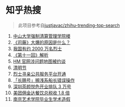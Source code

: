 # 知乎热搜

> 此项目参考自[justjavac/zhihu-trending-top-search](https://github.com/justjavac/zhihu-trending-top-search/blob/main/utils.ts)

<!-- BEGIN -->
  <!-- 最后更新时间:Sun Apr 04 2021 07:17:03 GMT+0000 (Coordinated Universal Time) -->
  1. [中山大学强制清算管理学院楼](https://www.zhihu.com/search?q=中山大学)
1. [《司藤》大爆的原因是什么？](https://www.zhihu.com/search?q=司藤)
1. [我国有约 2000 万名烈士](https://www.zhihu.com/search?q=致敬英烈)
1. [《第十一回》解析](https://www.zhihu.com/search?q=第十一回)
1. [HM 官网涉问题地图被约谈](https://www.zhihu.com/search?q=hm)
1. [清明节](https://www.zhihu.com/search?q=清明节)
1. [烈士寻亲公共服务平台开通](https://www.zhihu.com/search?q=烈士寻亲)
1. [「长赐号」搁浅系船长错误操作](https://www.zhihu.com/search?q=苏伊士运河)
1. [深圳茶颜悦色开业排队 3 万号](https://www.zhihu.com/search?q=茶颜悦色)
1. [美团佣金达餐饮总税收 1.8 倍](https://www.zhihu.com/search?q=美团佣金)
1. [南京艺术学院毕业生学术造假](https://www.zhihu.com/search?q=学术造假)
  <!-- END -->